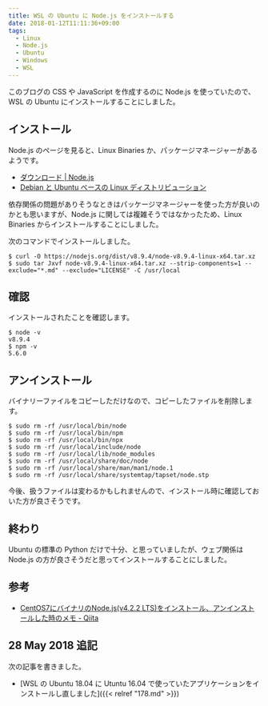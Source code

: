 ```yaml
---
title: WSL の Ubuntu に Node.js をインストールする
date: 2018-01-12T11:11:36+09:00
tags:
  - Linux
  - Node.js
  - Ubuntu
  - Windows
  - WSL
---
```


このブログの CSS や JavaScript を作成するのに Node.js を使っていたので、WSL の Ubuntu にインストールすることにしました。

<!--more-->

## インストール

Node.js のページを見ると、Linux Binaries か、パッケージマネージャーがあるようです。

* [ダウンロード | Node.js](https://nodejs.org/ja/download/)
* [Debian と Ubuntu ベースの Linux ディストリビューション](https://nodejs.org/ja/download/package-manager/#debian-and-ubuntu-based-linux-distributions-debian-ubuntu-linux)

依存関係の問題がありそうなときはパッケージマネージャーを使った方が良いのかとも思いますが、Node.js に関しては複雑そうではなかったため、Linux Binaries からインストールすることにしました。

次のコマンドでインストールしました。

```
$ curl -O https://nodejs.org/dist/v8.9.4/node-v8.9.4-linux-x64.tar.xz
$ sudo tar Jxvf node-v8.9.4-linux-x64.tar.xz --strip-components=1 --exclude="*.md" --exclude="LICENSE" -C /usr/local
```

## 確認

インストールされたことを確認します。

```
$ node -v
v8.9.4
$ npm -v
5.6.0
```

## アンインストール

バイナリーファイルをコピーしただけなので、コピーしたファイルを削除します。

```
$ sudo rm -rf /usr/local/bin/node
$ sudo rm -rf /usr/local/bin/npm
$ sudo rm -rf /usr/local/bin/npx
$ sudo rm -rf /usr/local/include/node
$ sudo rm -rf /usr/local/lib/node_modules
$ sudo rm -rf /usr/local/share/doc/node
$ sudo rm -rf /usr/local/share/man/man1/node.1
$ sudo rm -rf /usr/local/share/systemtap/tapset/node.stp
```

今後、扱うファイルは変わるかもしれませんので、インストール時に確認しておいた方が良さそうです。

## 終わり

Ubuntu の標準の Python だけで十分、と思っていましたが、ウェブ関係は Node.js の方が良さそうだと思ってインストールすることにしました。

## 参考

* [CentOS7にバイナリのNode.js(v4.2.2 LTS)をインストール、アンインストールした時のメモ - Qiita](https://qiita.com/ysti/items/5a9a3ad5dd9f7b270517)

## 28 May 2018 追記

次の記事を書きました。

* [WSL の Ubuntu 18.04 に Utuntu 16.04 で使っていたアプリケーションをインストールし直しました]({{< relref "178.md" >}})
